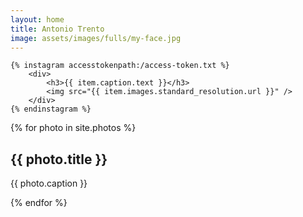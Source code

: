 ```yaml
---
layout: home
title: Antonio Trento
image: assets/images/fulls/my-face.jpg
---
```

	{% instagram accesstokenpath:/access-token.txt %}
		<div>
			<h3>{{ item.caption.text }}</h3>
			<img src="{{ item.images.standard_resolution.url }}" />
		</div>
	{% endinstagram %}


<!-- Thumbnail -->
<section id="thumbnails">{% for photo in site.photos %}
	<article>
		<a class="thumbnail" href="{{ photo.image }}" data-position="left center"><img src="{{ photo.thumbnail }}" alt="" /></a>
		<h2>{{ photo.title }}</h2>
		<p>{{ photo.caption }}</p>
	</article>
{% endfor %}</section>
